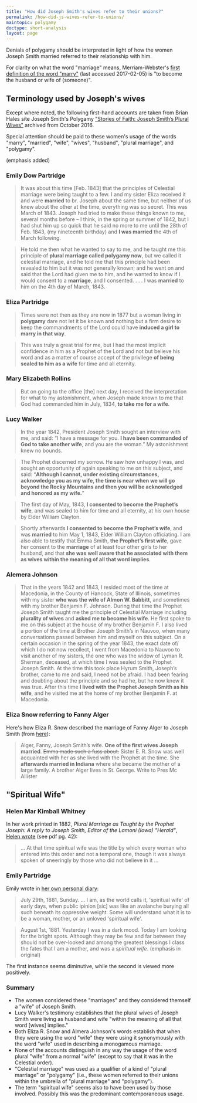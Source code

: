 ```yaml
---
title: "How did Joseph Smith's wives refer to their unions?"
permalink: /how-did-js-wives-refer-to-unions/
maintopic: polygamy
doctype: short-analysis
layout: page
---
```


Denials of polygamy should be interpreted in light of how the women Joseph Smith married referred to their relationship with him.

For clarity on what the word "marriage" means, Merriam-Webster's [first definition of the
word "marry"](https://www.merriam-webster.com/dictionary/marry) (last accessed 2017-02-05) is "to become the husband or wife of (someone)".

## Terminology used by Joseph's wives

Except where noted, the following first-hand accounts are taken from Brian Hales site Joseph Smith's Polygamy ["Stories of Faith: Joseph Smith’s Plural Wives"](https://web.archive.org/web/20161104210408/http://josephsmithspolygamy.org/stories-of-faith-joseph-smiths-plural-wives/) archived from October 2016.

Special attention should be paid to these women's usage of the words "marry", "married", "wife", "wives", "husband", "plural marriage", and "polygamy".

(emphasis added)

### Emily Dow Partridge

> It was about this time [Feb. 1843] that the principles of Celestial marriage were being taught to a few.  I and my sister Eliza received it and were **married** to br. Joseph about the same time, but neither of us knew about the other at the time, everything was so secret. This was March of 1843. Joseph had tried to make these things known to me, several months before – I think, in the spring or summer of 1842, but I had shut him up so quick that he said no more to me until the 28th of Feb. 1843, (my nineteenth birthday) and **I was married** the 4th of March following.

> He told me then what he wanted to say to me, and he taught me this principle of **plural marriage called polygamy now**, but we called it celestial marriage, and he told me that this principle had been revealed to him but it was not generally known; and he went on and said that the Lord had given me to him, and he wanted to know if I would consent to a **marriage**, and I consented. . . . I was **married** to him on the 4th day of March, 1843.

### Eliza Partridge

> Times were not then as they are now in 1877 but a woman living in **polygamy** dare not let it be known and nothing but a firm desire to keep the commandments of the Lord could have **induced a girl to marry in that way**.

> This was truly a great trial for me, but I had the most implicit confidence in him as a Prophet of the Lord and not but believe his word and as a matter of course accept of the privilege **of being sealed to him as a wife** for time and all eternity.

### Mary Elizabeth Rollins

> But on going to the office [the] next day, I received the interpretation for what to my astonishment, when Joseph made known to me that God had commanded him in July, 1834, **to take me for a wife**.

### Lucy Walker

> In the year 1842, President Joseph Smith sought an interview with me, and said: “I have a message for you. **I have been commanded of God to take another wife**, and you are the woman.” My astonishment knew no bounds.

> The Prophet discerned my sorrow. He saw how unhappy I was, and sought an opportunity of again speaking to me on this subject, and said: “**Although I cannot, under existing circumstances, acknowledge you as my wife, the time is near when we will go beyond the Rocky Mountains and then you will be acknowledged and honored as my wife.**”

> The first day of May, 1843, **I consented to become the Prophet’s wife**, and was sealed to him for time and all eternity, at his own house by Elder William Clayton.

> Shortly afterwards **I consented to become the Prophet’s wife**, and was **married** to him May 1, 1843, Elder William Clayton officiating. I am also able to testify that Emma Smith, **the Prophet’s first wife**, gave her consent to the **marriage** of at least four other girls to her husband, and that **she was well aware that he associated with them as wives within the meaning of all that word implies**.

### Alemera Johnson

> That in the years 1842 and 1843, I resided most of the time at Macedonia, in the County of Hancock, State of Illinois, sometimes with my sister **who was the wife of Almon W. Babbitt**, and sometimes with my brother Benjamin F. Johnson. During that time the Prophet Joseph Smith taught me the principle of Celestial Marriage including **plurality of wives** and **asked me to become his wife**. He first spoke to me on this subject at the house of my brother Benjamin F. I also lived a portion of the time at Brother Joseph Smith’s in Nauvoo, when many conversations passed between him and myself on this subject. On a certain occasion in the spring of the year 1843, the exact date of/ which I do not now recollect, I went from Macedonia to Nauvoo to visit another of my sisters, the one who was the widow of Lyman R. Sherman, deceased, at which time I was sealed to the Prophet Joseph Smith. At the time this took place Hyrum Smith, Joseph’s brother, came to me and said, I need not be afraid. I had been fearing and doubting about the principle and so had he, but he now knew it was true. After this time **I lived with the Prophet Joseph Smith as his wife**, and he visited me at the home of my brother Benjamin F. at Macedonia.

### Eliza Snow referring to Fanny Alger

Here's how Eliza R. Snow described the marriage of Fanny Alger to Joseph Smith (from [here](http://josephsmithspolygamy.org/andrew-jenson-papers-document-10/)):

> Alger, Fanny, Joseph Smith’s wife. **One of the first wives Joseph married**. ~~Emma made such a fuss about.~~ Sister E. R. Snow was well acquainted with her as she lived with the Prophet at the time. She **afterwards married in Indiana** where she became the mother of a large family. A brother Alger lives in St. George. Write to Pres Mc Allister

## "Spiritual Wife"

### Helen Mar Kimball Whitney

In her work printed in 1882, *Plural Marriage as Taught by the Prophet Joseph:
A reply to Joseph Smith, Editor of the Lamoni (Iowa) "Herald"*, [Helen
wrote](https://mormonpolygamydocuments.org/wp-content/uploads/2014/12/JSP_Book_68.pdf)
(see pdf pg. 42):

> ... At that time spiritual wife was the title by which every woman who
> entered into this order and not a temporal one, though it was always spoken
> of sneeringly by those who did not believe in it ...

### Emily Partridge

Emily wrote in [her own personal diary](http://mormonpolygamydocuments.org/wp-content/uploads/2014/12/JS0412.doc):

> July 29th, 1881, Sunday. ... I am, as the world calls it, 'spiritual wife' of early days, when public ipinion [sic] was like an avalanche burying all such beneath its oppressive weight.  Some will understand what it is to be a woman, mother, or an unloved 'spiritual wife'.

> August 1st, 1881.   Yesterday I was in a dark mood.  Today I am looking for the bright spots.  Although they may be few and far between they should not be over-looked and among the greatest blessings I class the fates that I am a mother, and was a _spiritual wife_. (emphasis in original)

The first instance seems diminutive, while the second is viewed more positively.

### Summary

* The women considered these "marriages" and they considered themself a "wife" of Joseph Smith.
* Lucy Walker's testimony establishes that the plural wives of Joseph Smith were living as husband and wife "within the meaning of all that word [wives] implies."
* Both Eliza R. Snow and Almera Johnson's words establish that when they were using the word "wife" they were using it synonymously with the word "wife" used in describing a monogamous marriage.
* None of the accounts distinguish in any way the usage of the word plural "wife" from a normal "wife" (except to say that it was in the Celestial order).
* "Celestial marriage" was used as a qualifier of a kind of "plural marriage" or "polygamy" (i.e., these women referred to their unions within the umbrella of "plural marriage" and "polygamy").
* The term "spiritual wife" seems also to have been used by those involved.  Possibly this was the predominant contemporaneous usage.
